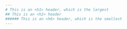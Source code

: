 ```yaml
---
# This is an <h1> header, which is the largest
## This is an <h2> header
###### This is an <h6> header, which is the smallest
---
```

